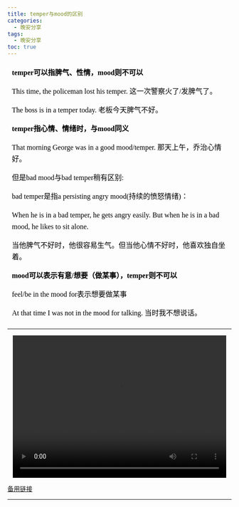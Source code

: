 ```yaml
---
title: temper与mood的区别
categories:
  - 晚安分享
tags:
  - 晚安分享
toc: true 
---
```



<!-- 

**temper可以指脾气、性情，mood则不可以**


This time, the policeman lost his temper. 这一次警察火了/发脾气了。

The boss is in a temper today. 老板今天脾气不好。


**temper指心情、情绪时，与mood同义**

That morning George was in a good mood/temper. 那天上午，乔治心情好。


但是bad mood与bad temper稍有区别:

bad temper是指a persisting angry mood(持续的愤怒情绪)：

When he is in a bad temper, he gets angry easily. But when 
he is in a bad mood, he likes to sit alone.

当他脾气不好时，他很容易生气。但当他心情不好时，他喜欢独自坐着。

**mood可以表示有意/想要（做某事），temper则不可以**

feel/be in the mood for表示想要做某事

At that time I was not in the mood for talking. 当时我不想说话。 -->


<section id="nice" data-tool="mdnice编辑器" data-website="https://www.mdnice.com" style="font-size: 16px; color: black; padding: 0 10px; line-height: 1.6; word-spacing: 0px; letter-spacing: 0px; word-break: break-word; word-wrap: break-word; text-align: left; font-family: Optima-Regular, Optima, PingFangSC-light, PingFangTC-light, 'PingFang SC', Cambria, Cochin, Georgia, Times, 'Times New Roman', serif;"><p data-tool="mdnice编辑器" style="font-size: 16px; padding-top: 8px; padding-bottom: 8px; margin: 0; line-height: 26px; color: black;"><strong style="font-weight: bold; color: black;">temper可以指脾气、性情，mood则不可以</strong></p>
<p data-tool="mdnice编辑器" style="font-size: 16px; padding-top: 8px; padding-bottom: 8px; margin: 0; line-height: 26px; color: black;">This time, the policeman lost his temper. 这一次警察火了/发脾气了。</p>
<p data-tool="mdnice编辑器" style="font-size: 16px; padding-top: 8px; padding-bottom: 8px; margin: 0; line-height: 26px; color: black;">The boss is in a temper today. 老板今天脾气不好。</p>
<p data-tool="mdnice编辑器" style="font-size: 16px; padding-top: 8px; padding-bottom: 8px; margin: 0; line-height: 26px; color: black;"><strong style="font-weight: bold; color: black;">temper指心情、情绪时，与mood同义</strong></p>
<p data-tool="mdnice编辑器" style="font-size: 16px; padding-top: 8px; padding-bottom: 8px; margin: 0; line-height: 26px; color: black;">That morning George was in a good mood/temper. 那天上午，乔治心情好。</p>
<p data-tool="mdnice编辑器" style="font-size: 16px; padding-top: 8px; padding-bottom: 8px; margin: 0; line-height: 26px; color: black;">但是bad mood与bad temper稍有区别:</p>
<p data-tool="mdnice编辑器" style="font-size: 16px; padding-top: 8px; padding-bottom: 8px; margin: 0; line-height: 26px; color: black;">bad temper是指a persisting angry mood(持续的愤怒情绪)：</p>
<p data-tool="mdnice编辑器" style="font-size: 16px; padding-top: 8px; padding-bottom: 8px; margin: 0; line-height: 26px; color: black;">When he is in a bad temper, he gets angry easily. But when
he is in a bad mood, he likes to sit alone.</p>
<p data-tool="mdnice编辑器" style="font-size: 16px; padding-top: 8px; padding-bottom: 8px; margin: 0; line-height: 26px; color: black;">当他脾气不好时，他很容易生气。但当他心情不好时，他喜欢独自坐着。</p>
<p data-tool="mdnice编辑器" style="font-size: 16px; padding-top: 8px; padding-bottom: 8px; margin: 0; line-height: 26px; color: black;"><strong style="font-weight: bold; color: black;">mood可以表示有意/想要（做某事），temper则不可以</strong></p>
<p data-tool="mdnice编辑器" style="font-size: 16px; padding-top: 8px; padding-bottom: 8px; margin: 0; line-height: 26px; color: black;">feel/be in the mood for表示想要做某事</p>
<p data-tool="mdnice编辑器" style="font-size: 16px; padding-top: 8px; padding-bottom: 8px; margin: 0; line-height: 26px; color: black;">At that time I was not in the mood for talking. 当时我不想说话。</p>
</section>

---

<p style="text-align:center">
   <video width="480" height="320" controls>
       <source src="/video/131.mp4">
   </video>
</p>
 <p><a href="/video/131.mp4">备用链接</a></p>
 
---






